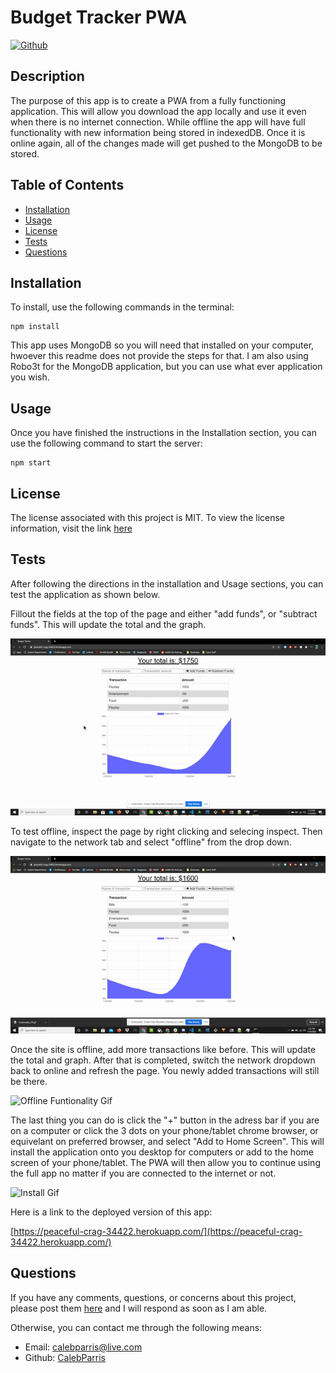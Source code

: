 # Budget Tracker PWA

   [![Github](https://img.shields.io/badge/License-MIT-brightgreen)](#License)

   ## Description
   The purpose of this app is to create a PWA from a fully functioning application. This will allow you download the app locally and use it even when there is no internet connection. While offline the app will have full functionality with new information being stored in indexedDB. Once it is online again, all of the changes made will get pushed to the MongoDB to be stored.

   ## Table of Contents
   * [Installation](#Installation)
   * [Usage](#Usage)
   * [License](#License)
   * [Tests](#Tests)
   * [Questions](#Questions)
   
   ## Installation
   To install, use the following commands in the terminal:

   ```
   npm install
   ```

   This app uses MongoDB so you will need that installed on your computer, hwoever this readme does not provide the steps for that. I am also using Robo3t for the MongoDB application, but you can use what ever application you wish.

   ## Usage
   Once you have finished the instructions in the Installation section, you can use the following command to start the server:

   ```
   npm start
   ```

   ## License
   The license associated with this project is MIT.
   To view the license information, visit the link [here](https://github.com/CalebParris/Budget-Tracker-PWA/blob/master/LICENSE)

   ## Tests
   After following the directions in the installation and Usage sections, you can test the application as shown below.

   Fillout the fields at the top of the page and either "add funds", or "subtract funds". This will update the total and the graph.

   ![Functionality Gif](./public/gifs/Funtionality_Gif.gif)

   To test offline, inspect the page by right clicking and selecing inspect. Then navigate to the network tab and select "offline" from the drop down.

   ![Offline Gif](./public/gifs/Offline_Gif.gif)

   Once the site is offline, add more transactions like before. This will update the total and graph. After that is completed, switch the network dropdown back to online and refresh the page. You newly added transactions will still be there.

   ![Offline Funtionality Gif](./public/gifs/Offline_Functionality_Gif.gif)

   The last thing you can do is click the "+" button in the adress bar if you are on a computer or click the 3 dots on your phone/tablet chrome browser, or equivelant on preferred browser, and select "Add to Home Screen". This will install the application onto you desktop for computers or add to the home screen of your phone/tablet. The PWA will then allow you to continue using the full app no matter if you are connected to the internet or not.

   ![Install Gif](./public/gifs/Install_Gif.gif)

   Here is a link to the deployed version of this app:

   [https://peaceful-crag-34422.herokuapp.com/](https://peaceful-crag-34422.herokuapp.com/)

   ## Questions
   If you have any comments, questions, or concerns about this project, please post them [here](https://github.com/CalebParris/Budget-Tracker-PWA/issues) and I will respond as soon as I am able.

   Otherwise, you can contact me through the following means:
   * Email: calebparris@live.com
   * Github: [CalebParris](https://github.com/CalebParris)
    
